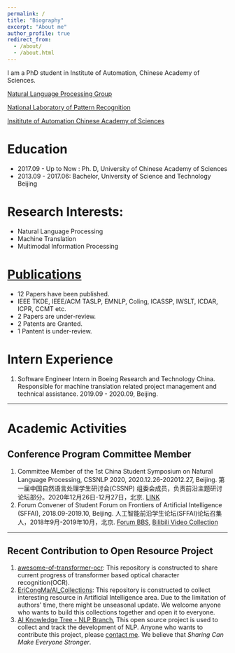 ```yaml
---
permalink: /
title: "Biography"
excerpt: "About me"
author_profile: true
redirect_from: 
  - /about/
  - /about.html
---
```



I am a PhD student in Institute of Automation, Chinese Academy of Sciences.

[Natural Language Processing Group](http://www.nlpr.ia.ac.cn/cip/introduction.htm)

[National Laboratory of Pattern Recognition](http://www.nlpr.ia.ac.cn/nlpren/EN/volumn/home.shtml)

[Insititute of Automation Chinese Academy of Sciences](http://www.ia.cas.cn/)

Education
======

* 2017.09 - Up to Now : Ph. D, University of Chinese Academy of Sciences
* 2013.09 - 2017.06: Bachelor, University of Science and Technology Beijing

Research Interests:
======

* Natural Language Processing
* Machine Translation
* Multimodal Information Processing

# [Publications](https://ericongma.github.io/publications/)

- 12 Papers have been published.
- IEEE TKDE, IEEE/ACM TASLP, EMNLP, Coling, ICASSP, IWSLT, ICDAR, ICPR, CCMT etc.
- 2 Papers are under-review.
- 2 Patents are Granted.
- 1 Pantent is under-review.

Intern Experience
===

1. Software Engineer Intern in Boeing Research and Technology China. Responsible for machine translation related project management and technical assistance. 2019.09 - 2020.09, Beijing.



---



Academic Activities
======
## Conference Program Committee Member

1. Committee Member of the 1st China Student Symposium on Natural Language Processing, CSSNLP 2020, 2020.12.26-202012.27, Beijing. 第一届中国自然语言处理学生研讨会(CSSNP) 组委会成员，负责前沿主题研讨论坛部分。2020年12月26日-12月27日，北京. [LINK](http://conference.cipsc.org.cn/cssnlp/#/)
2. Forum Convener of Student Forum on Frontiers of Artificial Intelligence (SFFAI), 2018.09-2019.10, Beijing. 人工智能前沿学生论坛(SFFAI)论坛召集人，2018年9月-2019年10月，北京. [Forum BBS](https://bbs.sffai.com/), [Bilibili Video Collection](https://www.bilibili.com/read/cv1632709/)

---

## Recent Contribution to Open Resource Project

1. [awesome-of-transformer-ocr](https://github.com/EriCongMa/awesome-transformer-ocr): This repository is constructed to share current progress of transformer based optical character recognition(OCR). 
1. [EriCongMa/AI_Collections](https://github.com/EriCongMa/AI_Collections): This repository is constructed to collect interesting resource in Artificial Intelligence area. Due to the limitation of authors' time, there might be unseasonal update. We welcome anyone who wants to build this collections together and open it to everyone.
2. [AI Knowledge Tree - NLP Branch](https://github.com/SFFAI-AIKT/AIKT-Natural_Language_Processing), This open source project is used to collect and track the development of NLP. Anyone who wants to contribute this project, please [contact me](mailto:cong.ma@nlpr.ia.ac.cn). We believe that *Sharing Can Make Everyone Stronger*.

